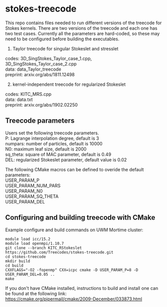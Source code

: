 # stokes-treecode

This repo contains files needed to run different versions of the treecode for Stokes kernels. There are two versions of the treecode and each one has two test cases. Currently all the parameters are hard-coded, so these may need to be configured before building the executables.

1. Taylor treecode for singular Stokeslet and stresslet

codes: 3D_SingStokes_Taylor_case_1.cpp, 3D_SingStokes_Taylor_case_2.cpp  
data: data_Taylor_treecode  
preprint: arxiv.org/abs/1811.12498

2. kernel-independent treecode for regularized Stokeslet

codes: KITC_MRS.cpp  
data: data.txt  
preprint: arxiv.org/abs/1902.02250

## Treecode parameters

Users set the following treecode parameters.  
P: Lagrange interpolation degree, default is 3  
numpars: number of particles, default is 10000  
N0: maximum leaf size, default is 2000  
sq_theta: square of MAC parameter, default is 0.49  
DEL: regularized Stokeslet parameter, default value is 0.02  

The following CMake macros can be defined to overide the default parameters:  
USER_PARAM_P  
USER_PARAM_NUM_PARS  
USER_PARAM_N0  
USER_PARAM_SQ_THETA  
USER_PARAM_DEL  

## Configuring and building treecode with CMake

Example configure and build commands on UWM Mortime cluster:  
```
module load icc/15.2
module load openmpi/1.10.7
git clone --branch KITC_RStokeslet https://github.com/Treecodes/stokes-treecode.git
cd stokes-treecode
mkdir build
cd build
CXXFLAGS="-O2 -fopenmp" CXX=icpc cmake -D USER_PARAM_P=8 -D USER_PARAM_DEL=0.05 ..
make
```

If you don't have CMake installed, instructions to build and install one can be found at the following link:  
https://cmake.org/pipermail/cmake/2009-December/033873.html
